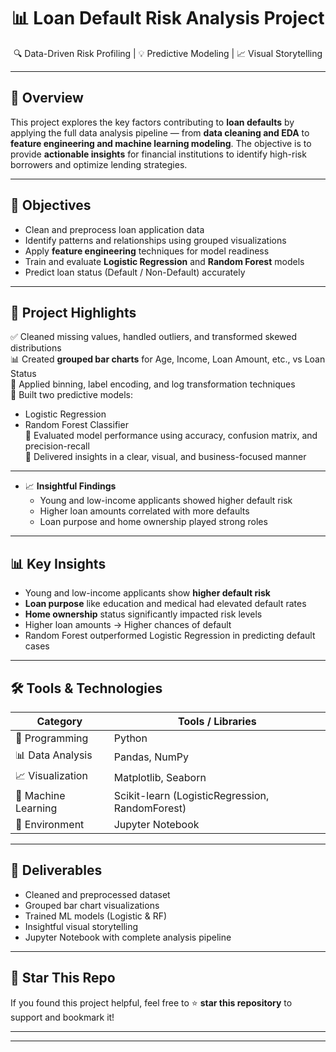 
<h1 align="center">📊 Loan Default Risk Analysis Project</h1>

<p align="center">
  🔍 Data-Driven Risk Profiling | 💡 Predictive Modeling | 📈 Visual Storytelling
</p>

---

## 🚀 Overview

This project explores the key factors contributing to **loan defaults** by applying the full data analysis pipeline — from **data cleaning and EDA** to **feature engineering and machine learning modeling**. The objective is to provide **actionable insights** for financial institutions to identify high-risk borrowers and optimize lending strategies.

---

## 🎯 Objectives

- Clean and preprocess loan application data
- Identify patterns and relationships using grouped visualizations
- Apply **feature engineering** techniques for model readiness
- Train and evaluate **Logistic Regression** and **Random Forest** models
- Predict loan status (Default / Non-Default) accurately

---

## 📌 Project Highlights

✅ Cleaned missing values, handled outliers, and transformed skewed distributions  
📊 Created **grouped bar charts** for Age, Income, Loan Amount, etc., vs Loan Status  
🧹 Applied binning, label encoding, and log transformation techniques  
🧠 Built two predictive models:
- Logistic Regression  
- Random Forest Classifier  
🧪 Evaluated model performance using accuracy, confusion matrix, and precision-recall  
🧾 Delivered insights in a clear, visual, and business-focused manner

---

- 📈 **Insightful Findings**  
  - Young and low-income applicants showed higher default risk  
  - Higher loan amounts correlated with more defaults  
  - Loan purpose and home ownership played strong roles


---

## 📊 Key Insights

- Young and low-income applicants show **higher default risk**
- **Loan purpose** like education and medical had elevated default rates
- **Home ownership** status significantly impacted risk levels
- Higher loan amounts → Higher chances of default
- Random Forest outperformed Logistic Regression in predicting default cases

---

## 🛠️ Tools & Technologies

| Category            | Tools / Libraries                             |
|---------------------|-----------------------------------------------|
| 🐍 Programming       | Python                                        |
| 📊 Data Analysis     | Pandas, NumPy                                 |
| 📈 Visualization     | Matplotlib, Seaborn                           |
| 🤖 Machine Learning  | Scikit-learn (LogisticRegression, RandomForest) |
| 🧪 Environment        | Jupyter Notebook                              |

---

## 📁 Deliverables

- Cleaned and preprocessed dataset  
- Grouped bar chart visualizations  
- Trained ML models (Logistic & RF)  
- Insightful visual storytelling  
- Jupyter Notebook with complete analysis pipeline  

---

## 🌟 Star This Repo

If you found this project helpful, feel free to ⭐ **star this repository** to support and bookmark it!

---



---


